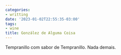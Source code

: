 ```yaml
---
categories:
- writting
date: '2023-01-02T22:55:35-03:00'
tags:
- wine
title: González de Alguma Coisa
---
```


Tempranillo com sabor de Tempranillo. Nada demais.